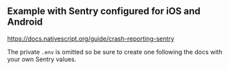 ## Example with Sentry configured for iOS and Android

https://docs.nativescript.org/guide/crash-reporting-sentry

The private `.env` is omitted so be sure to create one following the docs with your own Sentry values.